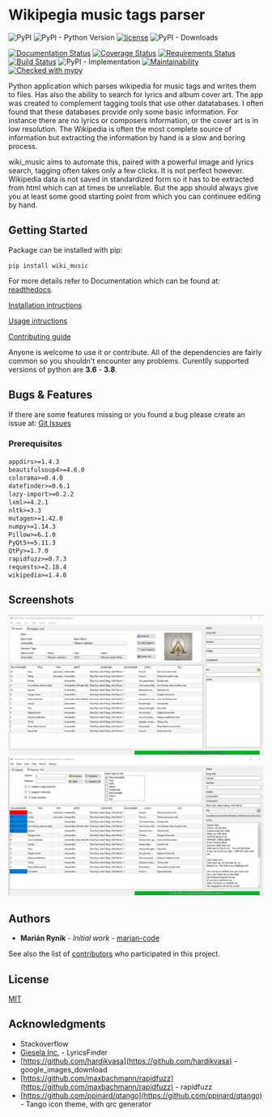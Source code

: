 # Wikipegia music tags parser

![PyPI](https://img.shields.io/pypi/v/wiki-music)
![PyPI - Python Version](https://img.shields.io/pypi/pyversions/wiki-music)
[![license](https://img.shields.io/pypi/l/qtpy.svg)](./LICENSE)
![PyPI - Downloads](https://img.shields.io/pypi/dm/wiki-music)


[![Documentation Status](https://readthedocs.org/projects/wikipedia-music-tags/badge/?version=latest)](https://wikipedia-music-tags.readthedocs.io/en/latest/?badge=latest)
[![Coverage Status](https://coveralls.io/repos/github/marian-code/wikipedia-music-tags/badge.svg?branch=master)](https://coveralls.io/github/marian-code/wikipedia-music-tags?branch=master)
[![Requirements Status](https://requires.io/github/marian-code/wikipedia-music-tags/requirements.svg?branch=master)](https://requires.io/github/marian-code/wikipedia-music-tags/requirements/?branch=master)
[![Build Status](https://travis-ci.com/marian-code/wikipedia-music-tags.svg?branch=master)](https://travis-ci.com/marian-code/wikipedia-music-tags)
![PyPI - Implementation](https://img.shields.io/pypi/implementation/wiki-music)
[![Maintainability](https://api.codeclimate.com/v1/badges/d53cf7baff45efab643d/maintainability)](https://codeclimate.com/github/marian-code/wikipedia-music-tags/maintainability)
[![Checked with mypy](https://img.shields.io/static/v1?label=MyPy&message=checked&color=blue)](http://mypy-lang.org/)


Python application which parses wikipedia for music tags and writes them to 
files. Has also the ability to search for lyrics and album cover art. The app
was created to complement tagging tools that use other datatabases.
I often found that these databases provide only some basic information. For
instance there are no lyrics or composers information, or the cover art is in
low resolution. The Wikipedia is often the most complete source of information
but extracting the information by hand is a slow and boring process.

wiki_music aims to automate this, paired with a powerful image and lyrics
search, tagging often takes only a few clicks. It is not perfect however.
Wikipedia data is not saved in standardized form so it has to be extracted from
html which can at times be unreliable. But the app should always give you at
least some good starting point from which you can continuee editing by hand.

## Getting Started

Package can be installed with pip:

```
pip install wiki_music
```
For more details refer to Documentation which can be found at:
[readthedocs](https://wikipedia-music-tags.readthedocs.io/en/latest/index.html).

[Installation intructions](https://wikipedia-music-tags.readthedocs.io/en/latest/instalation.html)

[Usage intructions](https://wikipedia-music-tags.readthedocs.io/en/latest/usage.html)

[Contributing guide](https://wikipedia-music-tags.readthedocs.io/en/latest/contributing.html)


Anyone is welcome to use it or contribute. All of the dependencies are fairly
common so you shouldn't encounter any problems. Curentlly supported versions of
python are **3.6** - **3.8**.

## Bugs & Features

If there are some features missing or you found a bug please create an issue
at: [Git Issues](https://github.com/marian-code/wikipedia-music-tags/issues)

### Prerequisites

```
appdirs>=1.4.3
beautifulsoup4>=4.6.0
colorama>=0.4.0
datefinder>=0.6.1
lazy-import>=0.2.2
lxml>=4.2.1
nltk>=3.3
mutagen>=1.42.0
numpy>=1.14.3
Pillow>=6.1.0
PyQt5>=5.11.3
QtPy>=1.7.0
rapidfuzz>=0.7.3
requests>=2.18.4
wikipedia>=1.4.0
```

## Screenshots

![Wiki Search Tab](images/search_tab.jpg?raw=true "Wiki Search Tab")
![Search & Replace Tab](images/replace_tab.jpg?raw=true "Search & Replace Tab")

## Authors

* **Marián Rynik** - *Initial work* - [marian-code](https://github.com/marian-code)

See also the list of [contributors](https://github.com/your/project/contributors) who participated in this project.

## License

[MIT](https://github.com/marian-code/https://github.com/marian-code/wikipedia-music-tags/LICENSE.txt)

## Acknowledgments

* Stackoverflow
* [Giesela Inc.](https://github.com/GieselaDev) - LyricsFinder
* [https://github.com/hardikvasa](https://github.com/hardikvasa) - google_images_download
* [https://github.com/maxbachmann/rapidfuzz](https://github.com/maxbachmann/rapidfuzz) - rapidfuzz
* [https://github.com/ppinard/qtango](https://github.com/ppinard/qtango) - Tango icon theme, with qrc generator

